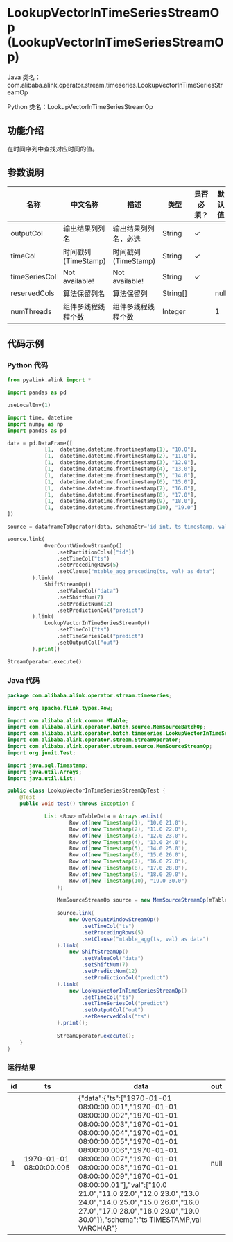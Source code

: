 # LookupVectorInTimeSeriesStreamOp (LookupVectorInTimeSeriesStreamOp)
Java 类名：com.alibaba.alink.operator.stream.timeseries.LookupVectorInTimeSeriesStreamOp

Python 类名：LookupVectorInTimeSeriesStreamOp


## 功能介绍
在时间序列中查找对应时间的值。

## 参数说明

| 名称 | 中文名称 | 描述 | 类型 | 是否必须？ | 默认值 |
| --- | --- | --- | --- | --- | --- |
| outputCol | 输出结果列列名 | 输出结果列列名，必选 | String | ✓ |  |
| timeCol | 时间戳列(TimeStamp) | 时间戳列(TimeStamp) | String | ✓ |  |
| timeSeriesCol | Not available! | Not available! | String | ✓ |  |
| reservedCols | 算法保留列名 | 算法保留列 | String[] |  | null |
| numThreads | 组件多线程线程个数 | 组件多线程线程个数 | Integer |  | 1 |

## 代码示例
### Python 代码
```python
from pyalink.alink import *

import pandas as pd

useLocalEnv(1)

import time, datetime
import numpy as np
import pandas as pd

data = pd.DataFrame([
			[1,  datetime.datetime.fromtimestamp(1), "10.0"],
			[1,  datetime.datetime.fromtimestamp(2), "11.0"],
			[1,  datetime.datetime.fromtimestamp(3), "12.0"],
			[1,  datetime.datetime.fromtimestamp(4), "13.0"],
			[1,  datetime.datetime.fromtimestamp(5), "14.0"],
			[1,  datetime.datetime.fromtimestamp(6), "15.0"],
			[1,  datetime.datetime.fromtimestamp(7), "16.0"],
			[1,  datetime.datetime.fromtimestamp(8), "17.0"],
			[1,  datetime.datetime.fromtimestamp(9), "18.0"],
			[1,  datetime.datetime.fromtimestamp(10), "19.0"]
])

source = dataframeToOperator(data, schemaStr='id int, ts timestamp, val string', op_type='stream')

source.link(
			OverCountWindowStreamOp()
				.setPartitionCols(["id"])
				.setTimeCol("ts")
				.setPrecedingRows(5)
				.setClause("mtable_agg_preceding(ts, val) as data")
		).link(
			ShiftStreamOp()
				.setValueCol("data")
				.setShiftNum(7)
				.setPredictNum(12)
				.setPredictionCol("predict")
		).link(
			LookupVectorInTimeSeriesStreamOp()
				.setTimeCol("ts")
				.setTimeSeriesCol("predict")
				.setOutputCol("out")
		).print()

StreamOperator.execute()
```
### Java 代码
```java
package com.alibaba.alink.operator.stream.timeseries;

import org.apache.flink.types.Row;

import com.alibaba.alink.common.MTable;
import com.alibaba.alink.operator.batch.source.MemSourceBatchOp;
import com.alibaba.alink.operator.batch.timeseries.LookupVectorInTimeSeriesBatchOp;
import com.alibaba.alink.operator.stream.StreamOperator;
import com.alibaba.alink.operator.stream.source.MemSourceStreamOp;
import org.junit.Test;

import java.sql.Timestamp;
import java.util.Arrays;
import java.util.List;

public class LookupVectorInTimeSeriesStreamOpTest {
	@Test
	public void test() throws Exception {

			List <Row> mTableData = Arrays.asList(
        			Row.of(new Timestamp(1), "10.0 21.0"),
        			Row.of(new Timestamp(2), "11.0 22.0"),
        			Row.of(new Timestamp(3), "12.0 23.0"),
        			Row.of(new Timestamp(4), "13.0 24.0"),
        			Row.of(new Timestamp(5), "14.0 25.0"),
        			Row.of(new Timestamp(6), "15.0 26.0"),
        			Row.of(new Timestamp(7), "16.0 27.0"),
        			Row.of(new Timestamp(8), "17.0 28.0"),
        			Row.of(new Timestamp(9), "18.0 29.0"),
        			Row.of(new Timestamp(10), "19.0 30.0")
        		);
        
        		MemSourceStreamOp source = new MemSourceStreamOp(mTableData, new String[] {"ts", "val"});
        
        		source.link(
        			new OverCountWindowStreamOp()
        				.setTimeCol("ts")
        				.setPrecedingRows(5)
        				.setClause("mtable_agg(ts, val) as data")
        		).link(
        			new ShiftStreamOp()
        				.setValueCol("data")
        				.setShiftNum(7)
        				.setPredictNum(12)
        				.setPredictionCol("predict")
        		).link(
        			new LookupVectorInTimeSeriesStreamOp()
        				.setTimeCol("ts")
        				.setTimeSeriesCol("predict")
        				.setOutputCol("out")
        				.setReservedCols("ts")
        		).print();
        
        		StreamOperator.execute();
	}
}
```

### 运行结果
id|ts|data|out
---|---|----|---
1|1970-01-01 08:00:00.005|{"data":{"ts":["1970-01-01 08:00:00.001","1970-01-01 08:00:00.002","1970-01-01 08:00:00.003","1970-01-01 08:00:00.004","1970-01-01 08:00:00.005","1970-01-01 08:00:00.006","1970-01-01 08:00:00.007","1970-01-01 08:00:00.008","1970-01-01 08:00:00.009","1970-01-01 08:00:00.01"],"val":["10.0 21.0","11.0 22.0","12.0 23.0","13.0 24.0","14.0 25.0","15.0 26.0","16.0 27.0","17.0 28.0","18.0 29.0","19.0 30.0"]},"schema":"ts TIMESTAMP,val VARCHAR"}|null

